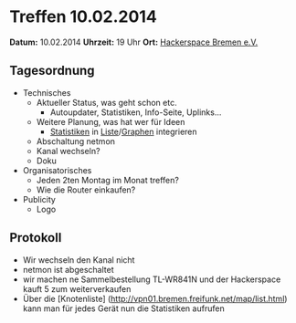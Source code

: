 # Treffen 10.02.2014

**Datum:** 10.02.2014 **Uhrzeit:** 19 Uhr **Ort:** [Hackerspace Bremen e.V.](http://www.hackerspace-bremen.de)

## Tagesordnung

* Technisches
  * Aktueller Status, was geht schon etc.
     * Autoupdater, Statistiken, Info-Seite, Uplinks...
  * Weitere Planung, was hat wer für Ideen
     * [Statistiken](http://vpn02.bremen.freifunk.net/map/?10:fe:ed:e5:fb:22) in [Liste](https://netmon.wellenfunk.de/map/list.html)/[Graphen](https://netmon.wellenfunk.de/map/graph.html) integrieren
  * Abschaltung netmon
  * Kanal wechseln?
  * Doku
* Organisatorisches
  * Jeden 2ten Montag im Monat treffen? 
  * Wie die Router einkaufen?
* Publicity
  * Logo

## Protokoll
* Wir wechseln den Kanal nicht
* netmon ist abgeschaltet
* wir machen ne Sammelbestellung TL-WR841N und der Hackerspace kauft 5 zum weiterverkaufen
* Über die [Knotenliste] (http://vpn01.bremen.freifunk.net/map/list.html) kann man für jedes Gerät nun die Statistiken aufrufen